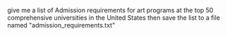 give me a list of Admission requirements for art programs at the top 50 comprehensive universities in the United States
then save the list to a file named "admission_requirements.txt"
